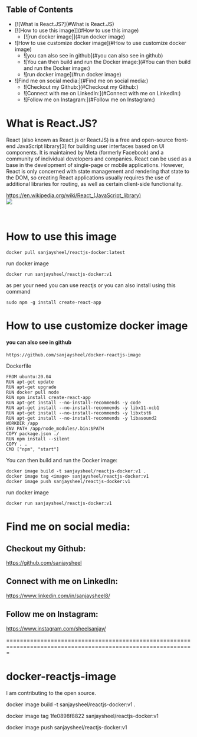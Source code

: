 ## Table of Contents

- [![What is React.JS?](#What is React.JS)
- [![How to use this image]](#How to use this image)
  - [![run docker image]](#run docker image)
- ![How to use customize docker image](#How to use customize docker image)
  - ![you can also see in github](#you can also see in github)
  - ![You can then build and run the Docker image:](#You can then build and run the Docker image:)
  - ![run docker image](#run docker image)
- ![Find me on social media:](#Find me on social media:)
    - ![Checkout my Github:](#Checkout my Github:)
    - ![Connect with me on LinkedIn:](#Connect with me on LinkedIn:)
    - ![Follow me on Instagram:](#Follow me on Instagram:)

# What is React.JS?

React (also known as React.js or ReactJS) is a free and open-source front-end JavaScript library[3] for building user interfaces based on UI components. It is maintained by Meta (formerly Facebook) and a community of individual developers and companies. React can be used as a base in the development of single-page or mobile applications. However, React is only concerned with state management and rendering that state to the DOM, so creating React applications usually requires the use of additional libraries for routing, as well as certain client-side functionality.

https://en.wikipedia.org/wiki/React_(JavaScript_library)
<br>
<img src="https://upload.wikimedia.org/wikipedia/commons/thumb/a/a7/React-icon.svg/330px-React-icon.svg.png">

<br/>

# How to use this image
```
docker pull sanjaysheel/reactjs-docker:latest
```

run docker image

```
docker run sanjaysheel/reactjs-docker:v1
```

as per your need you can use reactjs 
or you can also install using this command

```
sudo npm -g install create-react-app
```


# How to use customize docker image
#### you can also see in github
``` https://github.com/sanjaysheel/docker-reactjs-image ```

Dockerfile
``` 
FROM ubuntu:20.04
RUN apt-get update
RUN apt-get upgrade
RUN docker pull node
RUN npm install create-react-app
RUN apt-get install --no-install-recommends -y code
RUN apt-get install --no-install-recommends -y libx11-xcb1
RUN apt-get install --no-install-recommends -y libxtst6
RUN apt-get install --no-install-recommends -y libasound2
WORKDIR /app
ENV PATH /app/node_modules/.bin:$PATH
COPY package.json ./
RUN npm install --silent
COPY . .
CMD ["npm", "start"]
```


You can then build and run the Docker image:

```
docker image build -t sanjaysheel/reactjs-docker:v1 .
docker image tag <image> sanjaysheel/reactjs-docker:v1
docker image push sanjaysheel/reactjs-docker:v1
```

run docker image

```
docker run sanjaysheel/reactjs-docker:v1
```

# Find me on social media:

## Checkout my Github:
https://github.com/sanjaysheel
## Connect with me on LinkedIn:
https://www.linkedin.com/in/sanjaysheel8/
## Follow me on Instagram:
https://www.instagram.com/sheelsanjay/




=============================================================================================================

# docker-reactjs-image
I am contributing to the open source.

docker image build -t sanjaysheel/reactjs-docker:v1 .

docker image tag 1fe0898f8822 sanjaysheel/reactjs-docker:v1

docker image push sanjaysheel/reactjs-docker:v1
